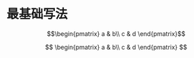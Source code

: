 # 最基础写法

```math
\begin{pmatrix}
a & b\\
c & d
\end{pmatrix}
```

$$ 
\begin{pmatrix}
a & b\\
c & d
\end{pmatrix}
$$